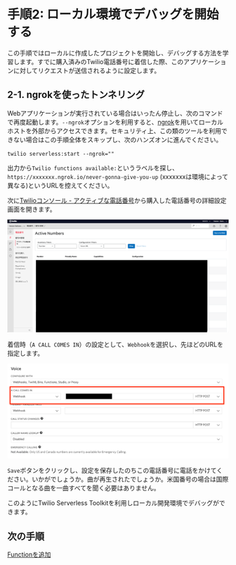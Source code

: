 # 手順2: ローカル環境でデバッグを開始する

この手順ではローカルに作成したプロジェクトを開始し、デバッグする方法を学習します。すでに購入済みのTwilio電話番号に着信した際、このアプリケーションに対してリクエストが送信されるように設定します。

## 2-1. ngrokを使ったトンネリング
Webアプリケーションが実行されている場合はいったん停止し、次のコマンドで再度起動します。`--ngrok`オプションを利用すると、[ngrok](https://ngrok.com/)を用いてローカルホストを外部からアクセスできます。セキュリティ上、この類のツールを利用できない場合はこの手順全体をスキップし、次のハンズオンに進んでください。

```
twilio serverless:start --ngrok=""
```
出力から`Twilio functions available:`というラベルを探し、`https://xxxxxxx.ngrok.io/never-gonna-give-you-up` (xxxxxxxは環境によって異なる)というURLを控えてください。

次に[Twilioコンソール - アクティブな電話番号](https://jp.twilio.com/console/phone-numbers/incoming)から購入した電話番号の詳細設定画面を開きます。

![コンソール - アクティブな電話番号](../assets/02-Console-PhoneNumbers.png)

着信時（`A CALL COMES IN`）の設定として、`Webhook`を選択し、先ほどのURLを指定します。

![コンソール - 着信時の設定](../assets/02-Phone-Settings.png)

`Save`ボタンをクリックし、設定を保存したのちこの電話番号に電話をかけてください。いかがでしょうか。曲が再生されたでしょうか。米国番号の場合は国際コールとなる曲を一曲すべてを聞く必要はありません。

このようにTwilio Serverless Toolkitを利用しローカル開発環境でデバッグができます。

## 次の手順

[Functionを追加](03-Add-Function.md)